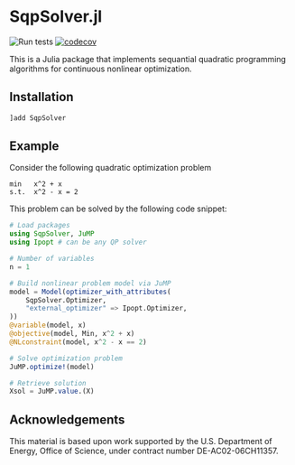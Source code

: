 # SqpSolver.jl

![Run tests](https://github.com/exanauts/SqpSolver.jl/workflows/Run%20tests/badge.svg?branch=main)
[![codecov](https://codecov.io/gh/exanauts/SqpSolver.jl/branch/main/graph/badge.svg)](https://codecov.io/gh/exanauts/SqpSolver.jl)

This is a Julia package that implements sequantial quadratic programming algorithms for continuous nonlinear optimization.

## Installation

```julia
]add SqpSolver
```

## Example

Consider the following quadratic optimization problem

```
min   x^2 + x 
s.t.  x^2 - x = 2
```

This problem can be solved by the following code snippet:
```julia
# Load packages
using SqpSolver, JuMP
using Ipopt # can be any QP solver

# Number of variables
n = 1

# Build nonlinear problem model via JuMP
model = Model(optimizer_with_attributes(
    SqpSolver.Optimizer, 
    "external_optimizer" => Ipopt.Optimizer,
))
@variable(model, x)
@objective(model, Min, x^2 + x)
@NLconstraint(model, x^2 - x == 2)

# Solve optimization problem
JuMP.optimize!(model)

# Retrieve solution
Xsol = JuMP.value.(X)
```

## Acknowledgements

This material is based upon work supported by the U.S. Department of Energy, Office of Science, under contract number DE-AC02-06CH11357.
